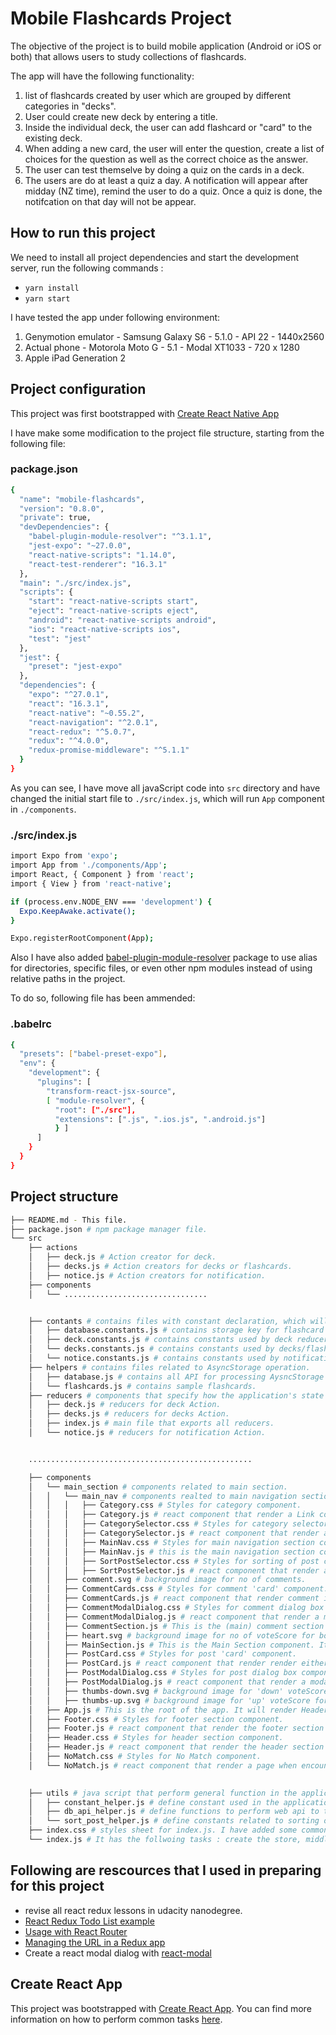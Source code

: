 # Mobile Flashcards Project

The objective of the project is to build mobile application (Android or iOS or both) that allows users to study collections of flashcards. 

The app will have the following functionality:

1. list of flashcards created by user which are grouped by different categories in "decks".
2. User could create new deck by entering a title.
3. Inside the individual deck, the user can add flashcard or "card" to the existing deck.
4. When adding a new card, the user will enter the question, create a list of choices for the question as well as the correct choice as the answer.
5. The user can test themselve by doing a quiz on the cards in a deck.
6. The users are do at least a quiz a day. A notification will appear after midday (NZ time), remind the user to do a quiz. Once a quiz is done, the notifcation on that day will not be appear. 


## How to run this project

We need to install all project dependencies and start the development server, run the following commands :

* `yarn install`
* `yarn start`

I have tested the app under following environment:

1. Genymotion emulator - Samsung Galaxy S6 - 5.1.0 - API 22 - 1440x2560
2. Actual phone - Motorola Moto G - 5.1 - Modal XT1033 - 720 x 1280
3. Apple iPad Generation 2 


## Project configuration

This project was first bootstrapped with [Create React Native App](https://github.com/react-community/create-react-native-app)

I have make some modification to the project file structure, starting from the following file:

### package.json

```bash
{
  "name": "mobile-flashcards",
  "version": "0.8.0",
  "private": true,
  "devDependencies": {
    "babel-plugin-module-resolver": "^3.1.1",
    "jest-expo": "~27.0.0",
    "react-native-scripts": "1.14.0",
    "react-test-renderer": "16.3.1"
  },
  "main": "./src/index.js",
  "scripts": {
    "start": "react-native-scripts start",
    "eject": "react-native-scripts eject",
    "android": "react-native-scripts android",
    "ios": "react-native-scripts ios",
    "test": "jest"
  },
  "jest": {
    "preset": "jest-expo"
  },
  "dependencies": {
    "expo": "^27.0.1",
    "react": "16.3.1",
    "react-native": "~0.55.2",
    "react-navigation": "^2.0.1",
    "react-redux": "^5.0.7",
    "redux": "^4.0.0",
    "redux-promise-middleware": "^5.1.1"
  }
}
```
As you can see, I have move all javaScript code into `src` directory and have changed the initial start file to `./src/index.js`, which will run `App` component in `./components`.

### ./src/index.js

```bash
import Expo from 'expo';
import App from './components/App';
import React, { Component } from 'react';
import { View } from 'react-native';

if (process.env.NODE_ENV === 'development') {
  Expo.KeepAwake.activate();
}

Expo.registerRootComponent(App);
```

Also I have also added [babel-plugin-module-resolver](https://www.npmjs.com/package/babel-plugin-rn-module-resolver) package to use alias for directories, specific files, or even other npm modules instead of using relative paths in the project.

To do so, following file has been ammended:

### .babelrc

```bash
{
  "presets": ["babel-preset-expo"],
  "env": {
    "development": {
      "plugins": [
        "transform-react-jsx-source",
        [ "module-resolver", {
          "root": ["./src"],
          "extensions": [".js", ".ios.js", ".android.js"] 
          } ]        
      ]
    }
  }
}
```
## Project structure
```bash
├── README.md - This file.
├── package.json # npm package manager file.
└── src
    ├── actions
    │   ├── deck.js # Action creator for deck.
    │   ├── decks.js # Action creators for decks or flashcards.
    │   ├── notice.js # Action creators for notification.
    ├── components
    │   └── ................................


    ├── contants # contains files with constant declaration, which will be used by other react component.
    │   ├── database.constants.js # contains storage key for flashcard and notification. Also contain data pending, fulfilled and reject constant.
    │   ├── deck.constants.js # contains constants used by deck reducer as well as Redux Promise Middleware when fetching deck information from AsyncStorage.
    │   └── decks.constants.js # contains constants used by decks/flashcards reducer as well as Redux Promise Middleware when fetching decks/flashcards information from AsyncStorage. 
    │   └── notice.constants.js # contains constants used by notification reducer as well as Redux Promise Middleware when fetching notification information from AsyncStorage. 
    ├── helpers # contains files related to AsyncStorage operation.
    │   ├── database.js # contains all API for processing AysncStorage operation. 
    │   └── flashcards.js # contains sample flashcards.
    ├── reducers # components that specify how the application's state changes in response to actions sent to the store.
    │   ├── deck.js # reducers for deck Action.
    │   ├── decks.js # reducers for decks Action.
    │   ├── index.js # main file that exports all reducers.
    │   └── notice.js # reducers for notification Action.


    ..................................................

    ├── components
    │   └── main_section # components related to main section.
    │   │   └── main_nav # components realted to main navigation section.
    │   │   │   ├── Category.css # Styles for category component.
    │   │   │   ├── Category.js # react component that render a Link component for a category.
    │   │   │   ├── CategorySelector.css # Styles for category selector component.
    │   │   │   ├── CategorySelector.js # react component that render a list of Category components for user to select. This is done by using a container component FilterCategory for the Category component.
    │   │   │   ├── MainNav.css # Styles for main navigation section component.
    │   │   │   ├── MainNav.js # this is the main navigation section componen which, in turn, render both CategorySelector component and SortPostSelector component. 
    │   │   │   ├── SortPostSelector.css # Styles for sorting of post component.
    │   │   │   ├── SortPostSelector.js # react component that render a list of post attributes for user to select to sort post by. 
    │   │   ├── comment.svg # background image for no of comments. 
    │   │   ├── CommentCards.css # Styles for comment 'card' component.
    │   │   ├── CommentCards.js # react component that render comment information.
    │   │   ├── CommentModalDialog.css # Styles for comment dialog box component.
    │   │   ├── CommentModalDialog.js # react component that render a modal dialog box to display comment's information. (for creating/editing/deleting comment operation)
    │   │   ├── CommentSection.js # This is the (main) comment section component which will display a list of comment 'card' for a particular post. It also contain separate CommentModalDialog components for editing and deleting of comment.
    │   │   ├── heart.svg # background image for no of voteScore for both post and comment component. 
    │   │   ├── MainSection.js # This is the Main Section component. It will display the main navigation component as well as the post section. It will contain separate PostModalDialog components for creating, editing and deleting of post. In addition, it will also contain a CommentModalDialog components to create new comment.
    │   │   ├── PostCard.css # Styles for post 'card' component. 
    │   │   ├── PostCard.js # react component that render render either post summary (POST_SUMMARY) or post detail (POST_DETAIL) information.
    │   │   ├── PostModalDialog.css # Styles for post dialog box component.
    │   │   ├── PostModalDialog.js # react component that render a modal dialog box to display post's information. (for creating/editing/deleting post operation)
    │   │   ├── thumbs-down.svg # background image for 'down' voteScore for both post and comment component. 
    │   │   ├── thumbs-up.svg # background image for 'up' voteScore for both post and comment component. 
    │   ├── App.js # This is the root of the app. It will render Header component as well as Footer component. It also setup the routing for MainSection component for the app.
    │   ├── Footer.css # Styles for footer section component.
    │   ├── Footer.js # react component that render the footer section of the main page.
    │   ├── Header.css # Styles for header section component.
    │   ├── Header.js # react component that render the header section of the main page.
    │   ├── NoMatch.css # Styles for No Match component.
    │   └── NoMatch.js # react component that render a page when encounter 404 page in the app.   
 

    ├── utils # java script that perform general function in the application.
    │   ├── constant_helper.js # define constant used in the application.
    │   ├── db_api_helper.js # define functions to perform web api to the backend server.
    │   └── sort_post_helper.js # define constants related to sorting of post.
    ├── index.css # styles sheet for index.js. I have added some common elements style sheet, which is standard throughout the whole project.   
    └── index.js # It has the follwoing tasks : create the store, middleware, as well as synchronize router history with store. And finally it is render the main component to DOM.
```

## Following are rescources that I used in preparing for this project

* revise all react redux lessons in udacity nanodegree.
* [React Redux Todo List example](https://redux.js.org/basics/example-todo-list) 
* [Usage with React Router](https://redux.js.org/advanced/usage-with-react-router)
* [Managing the URL in a Redux app](https://blog.marvelapp.com/managing-the-url-in-a-redux-app/)
* Create a react modal dialog with [react-modal](https://github.com/reactjs/react-modal)

## Create React App

This project was bootstrapped with [Create React App](https://github.com/facebookincubator/create-react-app). You can find more information on how to perform common tasks [here](https://github.com/facebookincubator/create-react-app/blob/master/packages/react-scripts/template/README.md).
